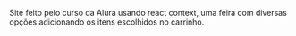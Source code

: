 Site feito pelo curso da Alura usando react context, uma feira com diversas opções adicionando os itens escolhidos no carrinho.